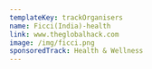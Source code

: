 ```yaml
---
templateKey: trackOrganisers
name: Ficci(India)-health
link: www.theglobalhack.com
image: /img/ficci.png
sponsoredTrack: Health & Wellness
---
```

